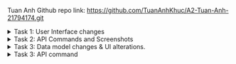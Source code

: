 Tuan Anh Github repo link: https://github.com/TuanAnhKhuc/A2-Tuan-Anh-21794174.git
<details>
<summary>Task 1: User Interface changes </summary>
Original UI:
  
<img width="540" alt="Original Contact web UI  2" src="https://github.com/user-attachments/assets/572f599c-7673-4664-92d9-b32046d275cb">

![Task1 1](https://github.com/user-attachments/assets/d77e0d68-41ff-49dd-a45d-126971f5159d)

![Task 1 2](https://github.com/user-attachments/assets/6d932002-e3a3-40ab-a982-05da938b8110)

![Task 1 2 Button](https://github.com/user-attachments/assets/74e52ea2-3a88-40a0-a0ae-21c5e365f53a)

![Task 1 3](https://github.com/user-attachments/assets/f03cf686-50bf-4127-a910-8d1eeb0c8624)

Task 1 UI changes:

<img width="484" alt="Tasask 1 UI changes" src="https://github.com/user-attachments/assets/7bbbd896-d6fe-4c0e-b82c-df4b701775b7">

</details>

<details>
  <summary>Task 2: API Commands and Screenshots</summary>
1.Show Contact
  
  <img width="967" alt="Task 2 1 2" src="https://github.com/user-attachments/assets/07edf718-2348-4de0-a759-33a9a1c5f9d4">
  
2. Add Contact

  <img width="968" alt="Task 2 2 2" src="https://github.com/user-attachments/assets/ea7b6358-cc3a-4692-8622-ead9b236ce00">

3. Delete Contact
   
  <img width="968" alt="Task 2 3 2" src="https://github.com/user-attachments/assets/9bcc1498-6373-4a7e-b24c-f8fab17ca823">
 
4. Update Contact

 <img width="970" alt="Task 2 4 2" src="https://github.com/user-attachments/assets/119c6153-1b18-427f-8808-19d773d4ee89">

5.Show Phone
   
<img width="959" alt="Task 2 5 2" src="https://github.com/user-attachments/assets/ebebe615-3d12-41ca-adc9-de7843053912">

6. Add Phone
   
  <img width="969" alt="Task 2 6 2" src="https://github.com/user-attachments/assets/ac9f04d0-fb84-4bcd-9e5e-0834896a5cdd">
  
7. Delete Phone
   
  <img width="964" alt="Task 2 7 2" src="https://github.com/user-attachments/assets/c4f4245d-047b-4f82-a855-11fab141ca24">

8. Update Phone

<img width="975" alt="Task 2 8 2" src="https://github.com/user-attachments/assets/5f23b9a2-53b1-420f-8a03-699f5364c87b">

</details>

<details>
  <summary>Task 3: Data model changes & UI alterations. </summary>
UI changes:

<img width="461" alt="Task 3 UI" src="https://github.com/user-attachments/assets/675dbac6-0ddf-4321-8be7-0ded719e1147">

Code changes:

![Task 3 Contact address attri](https://github.com/user-attachments/assets/deffbc2e-db40-4e5c-84ab-e9254c6619d3)

![Task 3 Phone atri](https://github.com/user-attachments/assets/d3985eb6-6a33-4127-b2d1-f1ddba165fb3)

![Task 3 model changes](https://github.com/user-attachments/assets/57c7b1ed-a532-4686-b411-cc862f78c336)

![Task 3 phone controller](https://github.com/user-attachments/assets/8a832a41-3478-4e06-80cf-bd678c3aeccc)

![Task 3 Contact controller](https://github.com/user-attachments/assets/736766db-85d1-4c2e-98d5-f9d71b6ad012)

![Task 3 new contact frontend](https://github.com/user-attachments/assets/3948ae3a-a814-459b-a69b-1a23b528c3e7)

![Task 3 contact frontend](https://github.com/user-attachments/assets/d72d8904-f433-4338-9b3d-b7b685111950)

![Task 3 frontend Phone ](https://github.com/user-attachments/assets/1c749477-a089-453b-aa94-8862b846605a)

![Task 3 NewPhone frnt end part1](https://github.com/user-attachments/assets/f3c8d4f2-bd8b-488d-a0ba-99713bf7e396)

![Task 3 frontend NewPhone part 3](https://github.com/user-attachments/assets/bc53929d-94f8-4b8c-bf00-b7e5526bff1f)

![Task 3 frontend NewPhone part 2](https://github.com/user-attachments/assets/31b7ed00-8113-498b-ad00-23c36aa5e352)

</details>

<details>
<summary> Task 3: API command </summary>

1. Show contact
   
![Show Contact](https://github.com/user-attachments/assets/d1bc2b13-cf24-4004-a5c6-06db9b398dbe)

2. Add contact
   
![Add Contact](https://github.com/user-attachments/assets/5c79cdfd-697a-4e95-89f8-5e6449d6f7ea)

3.Delete contact

![Delete Contact](https://github.com/user-attachments/assets/57b5ed51-5487-4ac3-abb7-9246face83e1)

4.Update contact

![Update contact](https://github.com/user-attachments/assets/59efc25f-ea56-4c2a-ab3d-dc4122c08b45)

5. Show phone

![Show phone](https://github.com/user-attachments/assets/10ec90be-b69c-4c99-9c69-e666220dd79a)

6. Add phone

![Add phone](https://github.com/user-attachments/assets/de6e2c94-3cf6-4b61-ba00-d4d9bc5429a2)

7. Delete phone

![Delete phone](https://github.com/user-attachments/assets/39334e62-9315-46ca-ab91-9654ac63a87a)

8. Update phone

![Update phone](https://github.com/user-attachments/assets/97eeff1a-135c-4b31-8e06-d2acf904a3dd)

</details>






